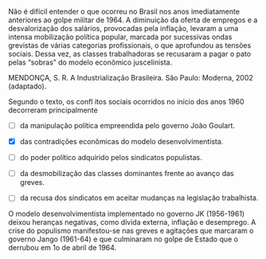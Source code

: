 

Não é difícil entender o que ocorreu no Brasil nos anos imediatamente anteriores ao golpe militar de 1964. A diminuição da oferta de empregos e a desvalorização dos salários, provocadas pela inflação, levaram a uma intensa mobilização política popular, marcada por sucessivas ondas grevistas de várias categorias profissionais, o que aprofundou as tensões sociais. Dessa vez, as classes trabalhadoras se recusaram a pagar o pato pelas “sobras” do modelo econômico juscelinista.

MENDONÇA, S. R. A Industrialização Brasileira. São Paulo: Moderna, 2002 (adaptado).

Segundo o texto, os confl itos sociais ocorridos no início dos anos 1960 decorreram principalmente



- [ ] da manipulação política empreendida pelo governo João Goulart.
- [x] das contradições econômicas do modelo desenvolvimentista.
- [ ] do poder político adquirido pelos sindicatos populistas.
- [ ] da desmobilização das classes dominantes frente ao avanço das greves.
- [ ] da recusa dos sindicatos em aceitar mudanças na legislação trabalhista.


O modelo desenvolvimentista implementado no governo JK (1956-1961) deixou heranças negativas, como dívida externa, inflação e desemprego. A crise do populismo manifestou-se nas greves e agitações que marcaram o governo Jango (1961-64) e que culminaram no golpe de Estado que o derrubou em 1o de abril de 1964.

        
